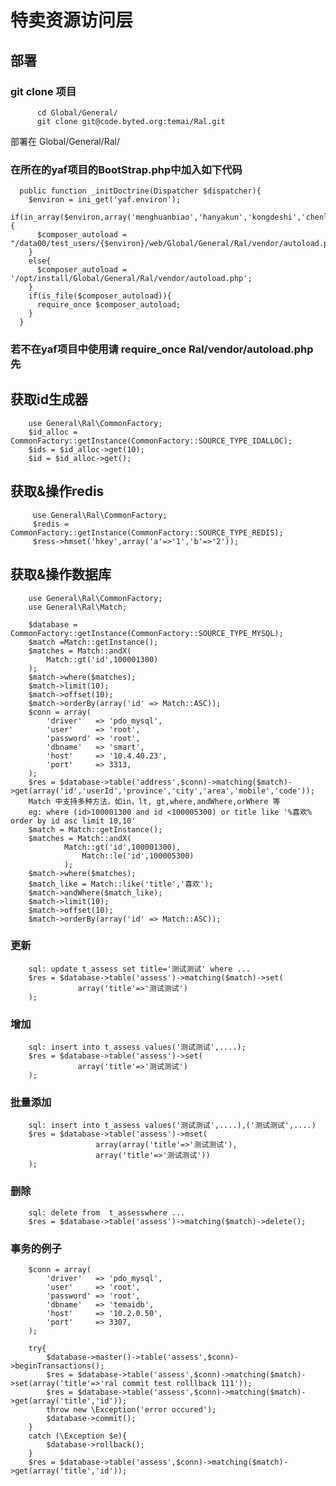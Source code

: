 # 特卖资源访问层

## 部署
### git clone 项目
          cd Global/General/
          git clone git@code.byted.org:temai/Ral.git
  部署在 Global/General/Ral/
### 在所在的yaf项目的BootStrap.php中加入如下代码
      public function _initDoctrine(Dispatcher $dispatcher){
        $environ = ini_get('yaf.environ');
        if(in_array($environ,array('menghuanbiao','hanyakun','kongdeshi','chenlei','liuzhenkun','huanggaomin','hefeng','qiluyan'))){
          $composer_autoload = "/data00/test_users/{$environ}/web/Global/General/Ral/vendor/autoload.php";
        }   
        else{
          $composer_autoload = '/opt/install/Global/General/Ral/vendor/autoload.php';
        }   
        if(is_file($composer_autoload)){
          require_once $composer_autoload;
        }   
      }   
### 若不在yaf项目中使用请 require_once Ral/vendor/autoload.php 先

## 获取id生成器
        use General\Ral\CommonFactory;
        $id_alloc = CommonFactory::getInstance(CommonFactory::SOURCE_TYPE_IDALLOC);
        $ids = $id_alloc->get(10);
        $id = $id_alloc->get();
  
## 获取&操作redis
         use General\Ral\CommonFactory;
         $redis = CommonFactory::getInstance(CommonFactory::SOURCE_TYPE_REDIS);
         $ress->hmset('hkey',array('a'=>'1','b'=>'2'));
  
## 获取&操作数据库
        use General\Ral\CommonFactory;
        use General\Ral\Match;

        $database = CommonFactory::getInstance(CommonFactory::SOURCE_TYPE_MYSQL);
        $match =Match::getInstance();
        $matches = Match::andX(
            Match::gt('id',100001300)
        );
        $match->where($matches);
        $match->limit(10);
        $match->offset(10);
        $match->orderBy(array('id' => Match::ASC));
        $conn = array(
            'driver'   => 'pdo_mysql',
            'user'     => 'root',
            'password' => 'root',
            'dbname'   => 'smart',
            'host'     => '10.4.40.23',
            'port'     => 3313,
        );
        $res = $database->table('address',$conn)->matching($match)->get(array('id','userId','province','city','area','mobile','code'));
        Match 中支持多种方法，如in，lt, gt,where,andWhere,orWhere 等
        eg: where (id>100001300 and id <100005300) or title like '%喜欢% order by id asc limit 10,10'
        $match = Match::getInstance();
        $matches = Match::andX(
                Match::gt('id',100001300),
                    Match::le('id',100005300)
                );
        $match->where($matches);
        $match_like = Match::like('title','喜欢');
        $match->andWhere($match_like);
        $match->limit(10);
        $match->offset(10);
        $match->orderBy(array('id' => Match::ASC));
        
### 更新
 
        sql: update t_assess set title='测试测试' where ...
        $res = $database->table('assess')->matching($match)->set(
                   array('title'=>'测试测试')
        );

### 增加
 
        sql: insert into t_assess values('测试测试',....);
        $res = $database->table('assess')->set(
                   array('title'=>'测试测试')
        );

### 批量添加
 
        sql: insert into t_assess values('测试测试',....),('测试测试',....)
        $res = $database->table('assess')->mset(
                       array(array('title'=>'测试测试'),
                       array('title'=>'测试测试'))
        );

### 删除
 
        sql: delete from  t_assesswhere ...
        $res = $database->table('assess')->matching($match)->delete();
### 事务的例子
 
        $conn = array(
            'driver'   => 'pdo_mysql',
            'user'     => 'root',
            'password' => 'root',
            'dbname'   => 'temaidb',
            'host'     => '10.2.0.50',
            'port'     => 3307,
        );

        try{
            $database->master()->table('assess',$conn)->beginTransactions();
            $res = $database->table('assess',$conn)->matching($match)->set(array('title'=>'ral commit test rolllback 111'));
            $res = $database->table('assess',$conn)->matching($match)->get(array('title','id'));
            throw new \Exception('error occured');
            $database->commit();
        }
        catch (\Exception $e){
            $database->rollback();
        }
        $res = $database->table('assess',$conn)->matching($match)->get(array('title','id'));
